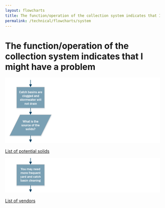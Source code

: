 ```yaml
---
layout: flowcharts
title: The function/operation of the collection system indicates that I might have a problem
permalink: /technical/flowcharts/system
---
```


# The function/operation of the collection system indicates that I might have a problem

![System flowchart](../../assets/img/technical_flowcharts/900w/system_01.png)

<div class='container-fluid'>
	<div class='row'>
		<div class='col-xs-12 col-md-3 flowchart_link green'>
			<a href='#'>List of potential solids</a>
		</div>
	</div>
</div>

![System flowchart](../../assets/img/technical_flowcharts/900w/system_02.png)

<div class='container-fluid'>
	<div class='row'>
		<div class='col-xs-12 col-md-3 flowchart_link blue'>
			<a href='#'>List of vendors</a>
		</div>
	</div>
</div>
